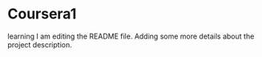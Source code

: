 # Coursera1
learning
I am editing the README file. Adding some more details about the project description.

